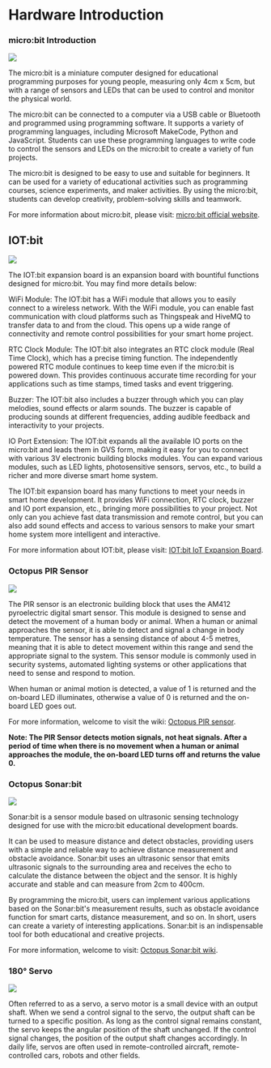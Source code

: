 ﻿---
sidebar_position: 3
sidebar_label: Hardware Introduction
---

# Hardware Introduction

### micro:bit Introduction

![](https://wiki-media-ef.oss-cn-hongkong.aliyuncs.com/i18n/en/docusaurus-plugin-content-docs/current/microbit/interesting-case/classroom-smart-pet-feeder-kit/images/microbit-smart-maker-kit-case02-01.png)

The micro:bit is a miniature computer designed for educational programming purposes for young people, measuring only 4cm x 5cm, but with a range of sensors and LEDs that can be used to control and monitor the physical world.

The micro:bit can be connected to a computer via a USB cable or Bluetooth and programmed using programming software. It supports a variety of programming languages, including Microsoft MakeCode, Python and JavaScript. Students can use these programming languages to write code to control the sensors and LEDs on the micro:bit to create a variety of fun projects.

The micro:bit is designed to be easy to use and suitable for beginners. It can be used for a variety of educational activities such as programming courses, science experiments, and maker activities. By using the micro:bit, students can develop creativity, problem-solving skills and teamwork.

For more information about micro:bit, please visit: [micro:bit official website](https://microbit.org/).

## IOT:bit

![](https://wiki-media-ef.oss-cn-hongkong.aliyuncs.com/i18n/en/docusaurus-plugin-content-docs/current/microbit/interesting-case/classroom-smart-pet-feeder-kit/images/hardware-introduction-01.png)

The IOT:bit expansion board is an expansion board with bountiful functions designed for micro:bit. You may find more details below:

WiFi Module:
The IOT:bit has a WiFi module that allows you to easily connect to a wireless network. With the WiFi module, you can enable fast communication with cloud platforms such as Thingspeak and HiveMQ to transfer data to and from the cloud. This opens up a wide range of connectivity and remote control possibilities for your smart home project.

RTC Clock Module:
The IOT:bit also integrates an RTC clock module (Real Time Clock), which has a precise timing function. The independently powered RTC module continues to keep time even if the micro:bit is powered down. This provides continuous accurate time recording for your applications such as time stamps, timed tasks and event triggering.

Buzzer:
The IOT:bit also includes a buzzer through which you can play melodies, sound effects or alarm sounds. The buzzer is capable of producing sounds at different frequencies, adding audible feedback and interactivity to your projects.

IO Port Extension:
The IOT:bit expands all the available IO ports on the micro:bit and leads them in GVS form, making it easy for you to connect with various 3V electronic building blocks modules. You can expand various modules, such as LED lights, photosensitive sensors, servos, etc., to build a richer and more diverse smart home system.

The IOT:bit expansion board has many functions to meet your needs in smart home development. It provides WiFi connection, RTC clock, buzzer and IO port expansion, etc., bringing more possibilities to your project. Not only can you achieve fast data transmission and remote control, but you can also add sound effects and access to various sensors to make your smart home system more intelligent and interactive.

For more information about IOT:bit, please visit: [IOT:bit IoT Expansion Board](http://wiki.elecfreaks.com/en/microbit/expansion-board/iot-bit/).

### Octopus PIR Sensor

![](https://wiki-media-ef.oss-cn-hongkong.aliyuncs.com/i18n/en/docusaurus-plugin-content-docs/current/microbit/interesting-case/classroom-smart-pet-feeder-kit/images/microbit-smart-maker-kit-case03-01-3-1.png)

The PIR sensor is an electronic building block that uses the AM412 pyroelectric digital smart sensor. This module is designed to sense and detect the movement of a human body or animal. When a human or animal approaches the sensor, it is able to detect and signal a change in body temperature. The sensor has a sensing distance of about 4-5 metres, meaning that it is able to detect movement within this range and send the appropriate signal to the system. This sensor module is commonly used in security systems, automated lighting systems or other applications that need to sense and respond to motion.

When human or animal motion is detected, a value of 1 is returned and the on-board LED illuminates, otherwise a value of 0 is returned and the on-board LED goes out.

For more information, welcome to visit the wiki: [Octopus PIR sensor](http://wiki.elecfreaks.com/en/microbit/sensor/octopus-sensors/sensor/octopus_ef04055/).

**Note: The PIR Sensor detects motion signals, not heat signals. After a period of time when there is no movement when a human or animal approaches the module, the on-board LED turns off and returns the value 0.**

### Octopus Sonar:bit

![](https://wiki-media-ef.oss-cn-hongkong.aliyuncs.com/i18n/en/docusaurus-plugin-content-docs/current/microbit/interesting-case/classroom-smart-pet-feeder-kit/images/microbit-smart-maker-kit-case03-01-3.png)

Sonar:bit is a sensor module based on ultrasonic sensing technology designed for use with the micro:bit educational development boards.

It can be used to measure distance and detect obstacles, providing users with a simple and reliable way to achieve distance measurement and obstacle avoidance. Sonar:bit uses an ultrasonic sensor that emits ultrasonic signals to the surrounding area and receives the echo to calculate the distance between the object and the sensor. It is highly accurate and stable and can measure from 2cm to 400cm.

By programming the micro:bit, users can implement various applications based on the Sonar:bit's measurement results, such as obstacle avoidance function for smart carts, distance measurement, and so on. In short, users can create a variety of interesting applications. Sonar:bit is an indispensable tool for both educational and creative projects.

For more information, welcome to visit: [Octopus Sonar:bit wiki](http://wiki.elecfreaks.com/en/microbit/sensor/octopus-sensors/sensor/sonar_bit).

###

### 180° Servo

![](https://wiki-media-ef.oss-cn-hongkong.aliyuncs.com/i18n/en/docusaurus-plugin-content-docs/current/microbit/interesting-case/classroom-smart-pet-feeder-kit/images/microbit-smart-maker-kit-case03-01-4.png)

Often referred to as a servo, a servo motor is a small device with an output shaft. When we send a control signal to the servo, the output shaft can be turned to a specific position. As long as the control signal remains constant, the servo keeps the angular position of the shaft unchanged. If the control signal changes, the position of the output shaft changes accordingly. In daily life, servos are often used in remote-controlled aircraft, remote-controlled cars, robots and other fields.
